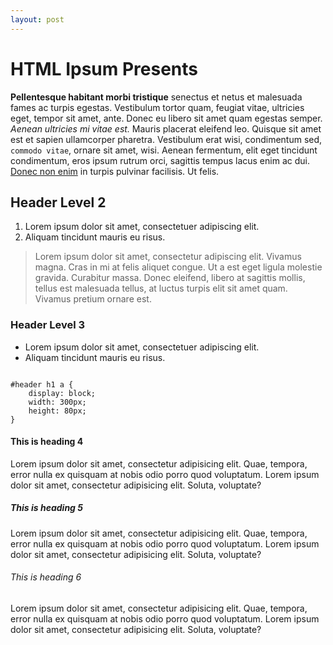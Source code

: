 ```yaml
---
layout: post
---
```


<h1>HTML Ipsum Presents</h1>

<p><strong>Pellentesque habitant morbi tristique</strong> senectus et netus et malesuada fames ac turpis egestas. Vestibulum tortor quam, feugiat vitae, ultricies eget, tempor sit amet, ante. Donec eu libero sit amet quam egestas semper. <em>Aenean ultricies mi vitae est.</em> Mauris placerat eleifend leo. Quisque sit amet est et sapien ullamcorper pharetra. Vestibulum erat wisi, condimentum sed, <code>commodo vitae</code>, ornare sit amet, wisi. Aenean fermentum, elit eget tincidunt condimentum, eros ipsum rutrum orci, sagittis tempus lacus enim ac dui. <a href="#">Donec non enim</a> in turpis pulvinar facilisis. Ut felis.</p>

<h2>Header Level 2</h2>

<ol>
   <li>Lorem ipsum dolor sit amet, consectetuer adipiscing elit.</li>
   <li>Aliquam tincidunt mauris eu risus.</li>
</ol>

<blockquote><p>Lorem ipsum dolor sit amet, consectetur adipiscing elit. Vivamus magna. Cras in mi at felis aliquet congue. Ut a est eget ligula molestie gravida. Curabitur massa. Donec eleifend, libero at sagittis mollis, tellus est malesuada tellus, at luctus turpis elit sit amet quam. Vivamus pretium ornare est.</p></blockquote>

<h3>Header Level 3</h3>

<ul>
   <li>Lorem ipsum dolor sit amet, consectetuer adipiscing elit.</li>
   <li>Aliquam tincidunt mauris eu risus.</li>
</ul>

<pre><code>
#header h1 a {
	display: block;
	width: 300px;
	height: 80px;
}
</code></pre>

<h4>This is heading 4</h4>
<p>Lorem ipsum dolor sit amet, consectetur adipisicing elit. Quae, tempora, error nulla ex quisquam at nobis odio porro quod voluptatum. Lorem ipsum dolor sit amet, consectetur adipisicing elit. Soluta, voluptate?</p>

<h5>This is heading 5</h5>
<p>Lorem ipsum dolor sit amet, consectetur adipisicing elit. Quae, tempora, error nulla ex quisquam at nobis odio porro quod voluptatum. Lorem ipsum dolor sit amet, consectetur adipisicing elit. Soluta, voluptate?</p>

<h6>This is heading 6</h6>
<p>Lorem ipsum dolor sit amet, consectetur adipisicing elit. Quae, tempora, error nulla ex quisquam at nobis odio porro quod voluptatum. Lorem ipsum dolor sit amet, consectetur adipisicing elit. Soluta, voluptate?</p>